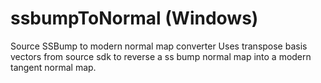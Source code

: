 # ssbumpToNormal (Windows)
Source SSBump to modern normal map converter
Uses transpose basis vectors from source sdk to reverse a ss bump normal map into a modern tangent normal map.
